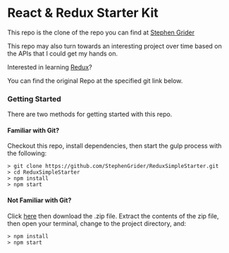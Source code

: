 # React & Redux Starter Kit

This repo is the clone of the repo you can find at [Stephen Grider](https://github.com/StephenGrider/)

This repo may also turn towards an interesting project over time based on the APIs that I could get my hands on.

Interested in learning [Redux](https://www.udemy.com/react-redux/)?

You can find the original Repo at the specified git link below.

### Getting Started

There are two methods for getting started with this repo.

#### Familiar with Git?
Checkout this repo, install dependencies, then start the gulp process with the following:

```
> git clone https://github.com/StephenGrider/ReduxSimpleStarter.git
> cd ReduxSimpleStarter
> npm install
> npm start
```

#### Not Familiar with Git?
Click [here](https://github.com/StephenGrider/ReactStarter/releases) then download the .zip file.  Extract the contents of the zip file, then open your terminal, change to the project directory, and:

```
> npm install
> npm start
```
